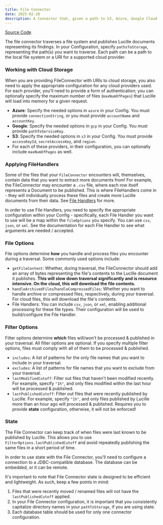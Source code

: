 ```yaml
---
title: File Connector
date: 2025-02-28
description: A Connector that, given a path to S3, Azure, Google Cloud, or the local file system, traverses the content at the given path and publishes Lucille documents representing its findings.
---
```


[Source Code](https://github.com/kmwtechnology/lucille/blob/main/lucille-core/src/main/java/com/kmwllc/lucille/connector/FileConnector.java)

The file connector traverses a file system and publishes Lucille documents representing its findings. In your Configuration, specify
`pathsToStorage`, representing the path(s) you want to traverse. Each path can be a path to the local file system or a URI for a supported
cloud provider.

### Working with Cloud Storage
When you are providing FileConnector with URIs to cloud storage, you also need to apply the appropriate configuration for any 
cloud providers used. For each provider, you'll need to provide a form of authentication; you can optionally
specify the maximum number of files (`maxNumOfPages`) that Lucille will load into memory for a given request.

* **Azure**: Specify the needed options in `azure` in your Config. You must provide `connectionString`, or you must provide `accountName` and `accountKey`.
* **Google**: Specify the needed options in `gcp` in your Config. You must provide `pathToServiceKey`.
* **S3**: Specify the needed options in `s3` in your Config. You must provide `accessKeyId`, `secretAccessKey`, and `region`.
* For each of these providers, in their configuration, you can optionally include `maxNumOfPages` as well.

### Applying FileHandlers
Some of the files that your `FileConnector` encounters will, themselves, contain data that you want to extract more documents from! For example, the FileConnector
may encounter a `.csv` file, where each row itself represents a Document to be published. This is where FileHandlers come in - they will individually process these files
and create more Lucille documents from their data. See [File Handlers](../file_handlers.md) for more. 

In order to use File Handlers, you need to specify the appropriate configuration within your Config - specifically, each File Handler
you want to use will be a map within the `fileOptions` you specify. You can use `csv`, `json`, or `xml`.
See the documentation for each File Handler to see what arguments are needed / accepted.

### File Options
File options determine **how** you handle and process files you encounter during a traversal. Some commonly used options include:
* `getFileContent`:  Whether, during traversal, the FileConnector should add an array of bytes representing the file's contents to the Lucille document it publishes.
                     **This will slow down traversal significantly and is resource intensive. On the cloud, this _will_ download the file contents.**
* `handleArchivedFiles`/`handleCompressedFiles`: Whether you want to handle archive or compressed files, respectively, during your traversal. For cloud files, this _will_ download the file's contents.
* File Handlers: You can include `csv`, `json`, or `xml`, enabling additional processing for these file types. Their configuration will be used to build/configure the File Handler.

### Filter Options
Filter options determine **which** files will/won't be processed & published in your traversal. All filter options are optional. 
If you specify multiple filter options, files must comply with all of them to be processed & published.
* `includes`: A list of patterns for the only file names that you want to include in your traversal.
* `excludes`: A list of patterns for file names that you want to exclude from your traversal.
* `lastModifiedCutoff`: Filter out files that haven't been modified recently. For example, specify `"1h"`, and only
files modified within the last hour will be processed & published.
* `lastPublishedCutoff`: Filter out files that were recently published by Lucille. For example, specify `"1h"`, and only
files published by Lucille more than an hour ago will processed & published. Requires you to provide **state** configuration, otherwise,
it will not be enforced!

### State
The File Connector can keep track of when files were last known to be published by Lucille. This allows you to use `FilterOptions.lastPublishedCutoff` and
avoid repeatedly publishing the same files in a short period of time.

In order to use state with the File Connector, you'll need to configure a connection to a JDBC-compatible database. The database
can be embedded, or it can be remote.

It's important to note that File Connector state is designed to be efficient and lightweight. As such, keep a few points in mind:
1. Files that were recently moved / renamed files will not have the `lastPublishedCutoff` applied.
2. In your File Connector configuration, it is important that you consistently capitalize directory names in your `pathToStorage`, if you are using state.
3. Each database table should be used for only one connector configuration.